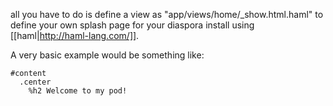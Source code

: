 all you have to do is define a view as  "app/views/home/_show.html.haml" to define your own splash page for your diaspora install using [[haml|http://haml-lang.com/]].

A very basic example would be something like:  

```haml
#content
  .center
    %h2 Welcome to my pod!
```